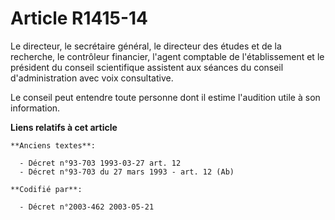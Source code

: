 # Article R1415-14

Le directeur, le secrétaire général, le directeur des études et de la recherche, le contrôleur financier, l'agent comptable
de l'établissement et le président du conseil scientifique assistent aux séances du conseil d'administration avec voix
consultative.

Le conseil peut entendre toute personne dont il estime l'audition utile à son information.

**Liens relatifs à cet article**

	**Anciens textes**:

	  - Décret n°93-703 1993-03-27 art. 12
	  - Décret n°93-703 du 27 mars 1993 - art. 12 (Ab)

	**Codifié par**:

	  - Décret n°2003-462 2003-05-21

